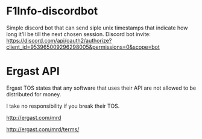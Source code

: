 # F1Info-discordbot
Simple discord bot that can send siple unix timestamps that indicate how long it'll be till the next chosen session.
Discord bot invite: https://discord.com/api/oauth2/authorize?client_id=953965009296298005&permissions=0&scope=bot


# Ergast API
Ergast TOS states that any software that uses their API are not allowed to be distributed for money.

I take no responsibility if you break their TOS.

http://ergast.com/mrd

http://ergast.com/mrd/terms/


